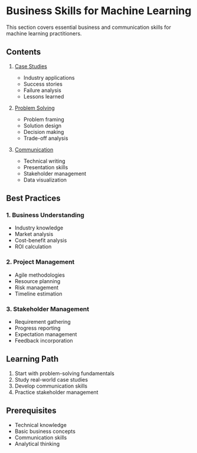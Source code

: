 # Business Skills for Machine Learning

This section covers essential business and communication skills for machine learning practitioners.

## Contents

1. [Case Studies](./case-studies/)
   - Industry applications
   - Success stories
   - Failure analysis
   - Lessons learned

2. [Problem Solving](./problem-solving/)
   - Problem framing
   - Solution design
   - Decision making
   - Trade-off analysis

3. [Communication](./communication/)
   - Technical writing
   - Presentation skills
   - Stakeholder management
   - Data visualization

## Best Practices

### 1. Business Understanding
- Industry knowledge
- Market analysis
- Cost-benefit analysis
- ROI calculation

### 2. Project Management
- Agile methodologies
- Resource planning
- Risk management
- Timeline estimation

### 3. Stakeholder Management
- Requirement gathering
- Progress reporting
- Expectation management
- Feedback incorporation

## Learning Path

1. Start with problem-solving fundamentals
2. Study real-world case studies
3. Develop communication skills
4. Practice stakeholder management

## Prerequisites
- Technical knowledge
- Basic business concepts
- Communication skills
- Analytical thinking
